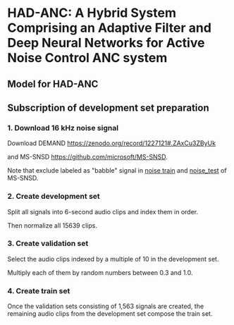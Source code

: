 # HAD-ANC: A Hybrid System Comprising an Adaptive Filter and Deep Neural Networks for Active Noise Control ANC system  
  
## Model for HAD-ANC
  
## Subscription of development set preparation  
### 1. Download 16 kHz noise signal
Download DEMAND https://zenodo.org/record/1227121#.ZAxCu3ZByUk
  
and MS-SNSD https://github.com/microsoft/MS-SNSD.
  
Note that exclude labeled as "babble" signal in [noise train](https://github.com/microsoft/MS-SNSD/tree/master/noise_train) and [noise_test](https://github.com/microsoft/MS-SNSD/tree/master/noise_test) of MS-SNSD.

### 2. Create development set
Split all signals into 6-second audio clips and index them in order.
  
Then normalize all 15639 clips.

### 3. Create validation set
Select the audio clips indexed by a multiple of 10 in the development set.
  
Multiply each of them by random numbers between 0.3 and 1.0.

### 4. Create train set
Once the validation sets consisting of 1,563 signals are created, the remaining audio clips from the development set compose the train set.
